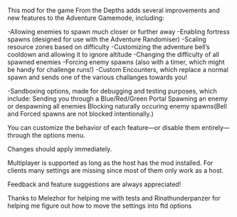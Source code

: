 This mod for the game From the Depths adds several improvements and new features to the Adventure Gamemode, including:

-Allowing enemies to spawn much closer or further away
-Enabling fortress spawns (designed for use with the Adventure Randomiser)
-Scaling resource zones based on difficulty
-Customizing the adventure bell’s cooldown and allowing it to ignore altitude
-Changing the difficulty of all spawned enemies
-Forcing enemy spawns (also with a timer, which might be handy for challenge runs!)
-Custom Encounters, which replace a normal spawn and sends one of the various challanges towards you!

-Sandboxing options, made for debugging and testing purposes, which include:
Sending you through a Blue/Red/Green Portal
Spawning an enemy or despawning all enemies
Blocking naturally occuring enemy spawns(Bell and Forced spawns are not blocked intentionally.)

You can customize the behavior of each feature—or disable them entirely—through the options menu.

Changes should apply immediately.

Multiplayer is supported as long as the host has the mod installed. For clients many settings are missing since most of them only work as a host.

Feedback and feature suggestions are always appreciated!

Thanks to Melezhor for helping me with tests and Rinathunderpanzer for helping me figure out how to move the settings into ftd options
